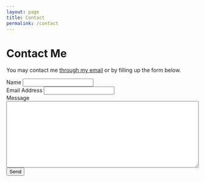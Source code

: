 ```yaml
---
layout: page
title: Contact
permalink: /contact
---
```


# Contact Me

You may contact me [through my email](mailto:axeltan@outlook.sg) or by filling up the form below.

<div id=contact>
    <form action="https://formspree.io/f/xyylbezz" method="POST">
        <label for="name">Name</label>
        <input type="text" id="name" name="name" class="full-width"><br>
        <label for="email">Email Address</label>
        <input type="email" id="email" name="_replyto" class="full-width"><br>
        <label for="message">Message</label>
        <textarea name="message" id="message" cols="30" rows="10" class="full-width" style="width: 100%; height: 175px;"></textarea><br>
        <input type="submit" value="Send" class="button">
    </form>
</div>
